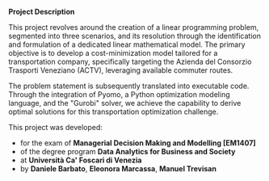 **Project Description**

This project revolves around the creation of a linear programming problem, segmented into three scenarios, and its resolution through the identification and formulation of a 
dedicated linear mathematical model. The primary objective is to develop a cost-minimization model tailored for a transportation company, specifically targeting the Azienda del
Consorzio Trasporti Veneziano (ACTV), leveraging available commuter routes.

The problem statement is subsequently translated into executable code. Through the integration of Pyomo, a Python optimization modeling language, and the "Gurobi" solver, we 
achieve the capability to derive optimal solutions for this transportation optimization challenge.

This project was developed: 
 - for the exam of **Managerial Decision Making and Modelling [EM1407]**
 - of the degree program **Data Analytics for Business and Society**
 - at **Università Ca' Foscari di Venezia**
 - by **Daniele Barbato**, **Eleonora Marcassa**, **Manuel Trevisan**
